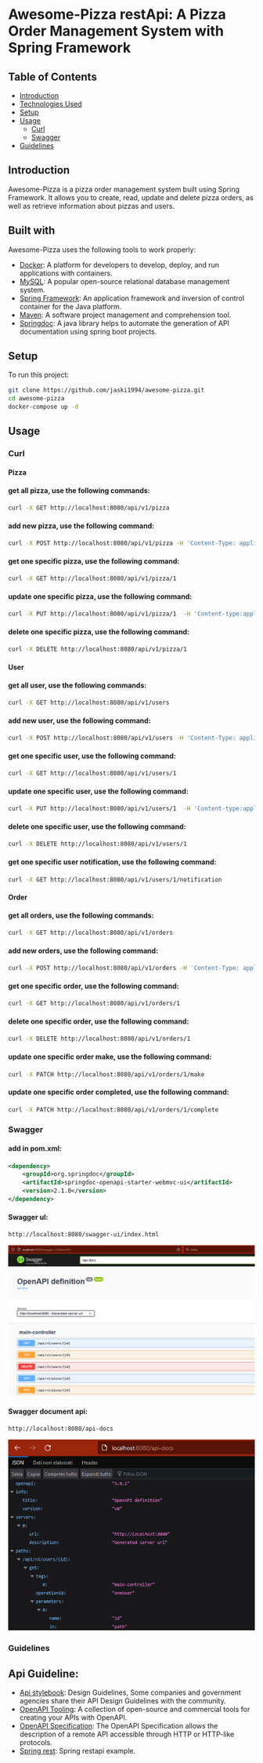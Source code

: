 # Awesome-Pizza restApi: A Pizza Order Management System with Spring Framework

## Table of Contents
* [Introduction](#introduction)
* [Technologies Used](#built-with)
* [Setup](#setup)
* [Usage](#usage)
    * [Curl](#curl)
    * [Swagger](#swagger)
 * [Guidelines](#guidelines)

## Introduction
Awesome-Pizza is a pizza order management system built using Spring Framework. It allows you to create, read, update and delete pizza orders, as well as retrieve information about pizzas and users.

## Built with
Awesome-Pizza uses the following tools to work properly:
 
- [Docker]: A platform for developers to develop, deploy, and run applications with containers.
- [MySQL]: A popular open-source relational database management system.
- [Spring Framework]: An application framework and inversion of control container for the Java platform.
- [Maven]: A software project management and comprehension tool.
- [Springdoc]: A java library helps to automate the generation of API documentation using spring boot projects.

## Setup
To run this project:

```bash
git clone https://github.com/jaski1994/awesome-pizza.git
cd awesome-pizza
docker-compose up -d
```

## Usage
### Curl

#### Pizza
#### get all pizza, use the following commands:
```bash
curl -X GET http://localhost:8080/api/v1/pizza
```
#### add new pizza, use the following command:
```bash
curl -X POST http://localhost:8080/api/v1/pizza -H 'Content-Type: application/x-www-form-urlencoded' -d 'name=marinara&descrizione=pomodoro, aglio, olio'
```
#### get one specific pizza, use the following command:
```bash
curl -X GET http://localhost:8080/api/v1/pizza/1
```
#### update one specific pizza, use the following command:
```bash
curl -X PUT http://localhost:8080/api/v1/pizza/1  -H 'Content-type:application/json' -d '{"id":1,"name":"marinara","descrizione":"pomodoro, aglio, origano, olio"}'
```
#### delete one specific pizza, use the following command:
```bash
curl -X DELETE http://localhost:8080/api/v1/pizza/1
```

#### User
#### get all user, use the following commands:
```bash
curl -X GET http://localhost:8080/api/v1/users
```
#### add new user, use the following command:
```bash
curl -X POST http://localhost:8080/api/v1/users -H 'Content-Type: application/x-www-form-urlencoded' -d 'name=marco&email=marco@gmail.com'
```
#### get one specific user, use the following command:
```bash
curl -X GET http://localhost:8080/api/v1/users/1
```
#### update one specific user, use the following command:
```bash
curl -X PUT http://localhost:8080/api/v1/users/1  -H 'Content-type:application/json' -d '{"id":1,"name":"tio","email":"tioMarco@gmail.com","notification":false}'
```
#### delete one specific user, use the following command:
```bash
curl -X DELETE http://localhost:8080/api/v1/users/1
```
#### get one specific user notification, use the following command:
```bash
curl -X GET http://localhost:8080/api/v1/users/1/notification
```

#### Order
#### get all orders, use the following commands:
```bash
curl -X GET http://localhost:8080/api/v1/orders
```
#### add new orders, use the following command:
```bash
curl -X POST http://localhost:8080/api/v1/orders -H 'Content-Type: application/x-www-form-urlencoded' -d 'name=marco&email=marco@gmail.com'
```
#### get one specific order, use the following command:
```bash
curl -X GET http://localhost:8080/api/v1/orders/1
```
#### delete one specific order, use the following command:
```bash
curl -X DELETE http://localhost:8080/api/v1/orders/1
```
#### update one specific order make, use the following command:
```bash
curl -X PATCH http://localhost:8080/api/v1/orders/1/make
```
#### update one specific order completed, use the following command:
```bash
curl -X PATCH http://localhost:8080/api/v1/orders/1/complete
```

### Swagger
#### add in pom.xml:
```xml
<dependency>
    <groupId>org.springdoc</groupId>
    <artifactId>springdoc-openapi-starter-webmvc-ui</artifactId>
    <version>2.1.0</version>
</dependency>
```
#### Swagger ul:
```html
http://localhost:8080/swagger-ui/index.html
```
<img title="Swagger ul" alt="Alt text" src="swagger_Ul.png">


#### Swagger document api:
```html
http://localhost:8080/api-docs
```
![alt text](swagger_doc.png "Swagger document api")



### Guidelines

## Api Guideline: 
- [Api stylebook]: Design Guidelines, Some companies and government agencies share their API Design Guidelines with the community.
- [OpenAPI Tooling]: A collection of open-source and commercial tools for creating your APIs with OpenAPI.
- [OpenAPI Specification]: The OpenAPI Specification allows the description of a remote API accessible through HTTP or HTTP-like protocols.
- [Spring rest]: Spring restapi example.


[Docker]: <https://www.docker.com/>
[MySQL]: <https://www.mysql.com/it/>
[Spring Framework]: <https://spring.io/>
[Maven]: <https://maven.apache.org/>
[Springdoc]: <https://springdoc.org/v2/>
[Api stylebook]: <http://apistylebook.com/design/guidelines/>
[OpenAPI Tooling]: <https://tools.openapis.org/>
[OpenAPI Specification]: <https://oai.github.io/Documentation/best-practices.html>
[Spring rest]: <https://spring.io/guides/tutorials/rest/>
